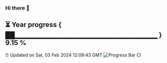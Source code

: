 ### Hi there 👋
⏳ Year progress { ██▁▁▁▁▁▁▁▁▁▁▁▁▁▁▁▁▁▁▁▁▁▁▁▁▁▁▁▁ } 9.15 %
---
⏰ Updated on Sat, 03 Feb 2024 12:09:43 GMT
![Progress Bar CI](https://github.com/Moyi321/Moyi321/workflows/Progress%20Bar%20CI/badge.svg)
